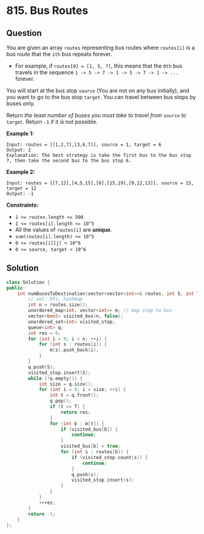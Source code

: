 # 815. Bus Routes

## Question

You are given an array `routes` representing bus routes where `routes[i]` is a bus route that the `ith` bus repeats forever.

* For example, if `routes[0] = [1, 5, 7]`, this means that the `0th` bus travels in the sequence `1 -> 5 -> 7 -> 1 -> 5 -> 7 -> 1 -> ...` forever.

You will start at the bus stop `source` \(You are not on any bus initially\), and you want to go to the bus stop `target`. You can travel between bus stops by buses only.

Return _the least number of buses you must take to travel from_ `source` _to_ `target`. Return `-1` if it is not possible.

**Example 1:**

```text
Input: routes = [[1,2,7],[3,6,7]], source = 1, target = 6
Output: 2
Explanation: The best strategy is take the first bus to the bus stop 7, then take the second bus to the bus stop 6.
```

**Example 2:**

```text
Input: routes = [[7,12],[4,5,15],[6],[15,19],[9,12,13]], source = 15, target = 12
Output: -1
```

**Constraints:**

* `1 <= routes.length <= 500`.
* `1 <= routes[i].length <= 10^5`
* All the values of `routes[i]` are **unique**.
* `sum(routes[i].length) <= 10^5`
* `0 <= routes[i][j] < 10^6`
* `0 <= source, target < 10^6`

## Solution

```cpp
class Solution {
public:
    int numBusesToDestination(vector<vector<int>>& routes, int S, int T) {
        // sol: bfs, hashmap
        int n = routes.size();
        unordered_map<int, vector<int>> m; // map stop to bus
        vector<bool> visited_bus(n, false);
        unordered_set<int> visited_stop;
        queue<int> q;
        int res = 0;
        for (int i = 0; i < n; ++i) {
            for (int s : routes[i]) {
                m[s].push_back(i);
            }
        }
        q.push(S);
        visited_stop.insert(S);
        while (!q.empty()) {
            int size = q.size();
            for (int i = 0; i < size; ++i) {
                int t = q.front();
                q.pop();
                if (t == T) {
                    return res;
                }
                for (int b : m[t]) {
                    if (visited_bus[b]) {
                        continue;
                    }
                    visited_bus[b] = true;
                    for (int s : routes[b]) {
                        if (visited_stop.count(s)) {
                            continue;
                        }
                        q.push(s);
                        visited_stop.insert(s);
                    }
                }
            }
            ++res;
        }
        return -1;
    }
};
```

